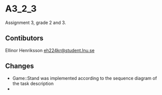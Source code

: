# A3_2_3

Assignment 3, grade 2 and 3.

## Contibutors
Ellinor Henriksson <eh224kr@student.lnu.se>

## Changes
- Game::Stand was implemented according to the sequence diagram of the task description
- 
